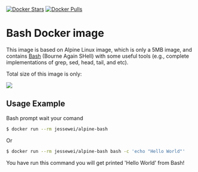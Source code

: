 [![Docker Stars](https://img.shields.io/docker/stars/jessewei/alpine-bash.svg?style=flat-square)](https://hub.docker.com/r/jessewei/alpine-bash/)
[![Docker Pulls](https://img.shields.io/docker/pulls/jessewei/alpine-bash.svg?style=flat-square)](https://hub.docker.com/r/jessewei/alpine-bash/)


Bash Docker image
=================

This image is based on Alpine Linux image, which is only a 5MB image, and
contains [Bash](https://www.gnu.org/software/bash/) (Bourne Again SHell) with
some useful tools (e.g., complete implementations of grep, sed, head, tail, and etc).

Total size of this image is only:

[![](https://badge.imagelayers.io/jessewei/alpine-bash:latest.svg)](https://imagelayers.io/?images=jessewei/alpine-bash:latest 'Get your own badge on imagelayers.io')


Usage Example
-------------

Bash prompt wait your comand 
```bash
$ docker run --rm jessewei/alpine-bash
```

Or 

```bash
$ docker run --rm jessewei/alpine-bash bash -c 'echo "Hello World"'
```
You have run this command you will get printed 'Hello World' from Bash! 

